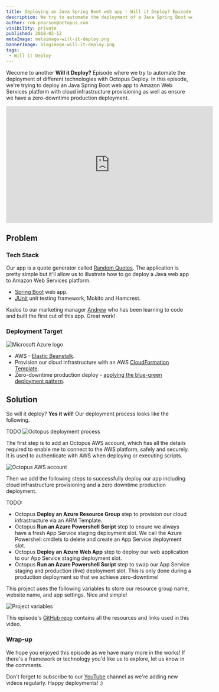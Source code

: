 ```yaml
---
title: Deploying an Java Spring Boot web app - Will it Deploy? Episode 2
description: We try to automate the deployment of a Java Spring Boot web app AWS Elastic Beanstalk with infrastructure provisioning and zero production downtime.
author: rob.pearson@octopus.com
visibility: private
published: 2018-02-12
metaImage: metaimage-will-it-deploy.png
bannerImage: blogimage-will-it-deploy.png
tags:
 - Will it Deploy
---
```


Wecome to another **Will it Deploy?** Episode where we try to automate the deployment of different technologies with Octopus Deploy.  In this episode, we're trying to deploy an Java Spring Boot web app to Amazon Web Services platform with cloud infrastructure provisioning as well as ensure we have a zero-downtime production deployment.

<iframe width="560" height="315" src="https://www.youtube.com/embed/TODO" frameborder="0" allow="autoplay; encrypted-media" allowfullscreen></iframe>

## Problem

### Tech Stack

Our app is a quote generator called [Random Quotes](https://github.com/OctopusSamples/WillItDeploy-Episode002). The application is pretty simple but it'll allow us to illustrate how to go deploy a Java web app to Amazon Web Services platform.

* [Spring Boot](https://projects.spring.io/spring-boot/) web app.
* [JUnit](http://junit.org/) unit testing framework, Mokito and Hamcrest.

Kudos to our marketing manager [Andrew](https://twitter.com/andrewmaherbne) who has been learning to code and built the first cut of this app. Great work! 

### Deployment Target

![Microsoft Azure logo](will-it-deploy-azure-logo.png "width=500")

* AWS - [Elastic Beanstalk](https://aws.amazon.com/elasticbeanstalk/).
* Provision our cloud infrastructure with an AWS [CloudFormation Template](https://aws.amazon.com/cloudformation/).
* Zero-downtime production deploy - [applying the blue-green deployment pattern](https://octopus.com/docs/deployment-patterns/blue-green-deployments).

## Solution

So will it deploy? **Yes it will!** Our deployment process looks like the following.

TODO ![Octopus deployment process](will-it-deploy-deployment-process.png "width=500")

The first step is to add an Octopus AWS account, which has all the details required to enable me to connect to the AWS platform, safely and securely. It is used to authenticate with AWS when deploying or executing scripts.

![Octopus AWS account](will-it-deploy-aws-account.png "width=500")

Then we add the following steps to successfully deploy our app including cloud infrastructure provisioning and a zero downtime production deployment.

TODO:

- Octopus **Deploy an Azure Resource Group** step to provision our cloud infrastructure via an ARM Template.
- Octopus **Run an Azure Powershell Script** step to ensure we always have a fresh App Service staging deployment slot. We call the Azure Powershell cmdlets to delete and create an App Service deployment slot.
- Octopus **Deploy an Azure Web App** step to deploy our web application to our App Service staging deployment slot.
- Octopus **Run an Azure Powershell Script** step to swap our App Service staging and production (live) deployment slot. This is only done during a production deployment so that we achieve zero-downtime!

This project uses the following variables to store our resource group name, website name, and app settings. Nice and simple!

![Project variables](will-it-deploy-project-variables.png "width=500")

This episode's [GitHub repo](https://github.com/OctopusSamples/WillItDeploy-Episode001) contains all the resources and links used in this video.

### Wrap-up

We hope you enjoyed this episode as we have many more in the works! If there's a framework or technology you'd like us to explore, let us know in the comments.

Don't forget to subscribe to our [YouTube](https://youtube.com/octopusdeploy) channel as we're adding new videos regularly. Happy deployments! :)

